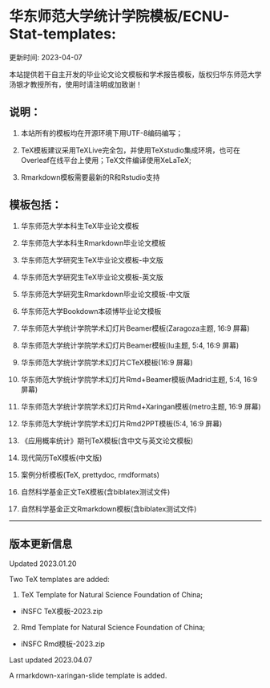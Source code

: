 # 华东师范大学统计学院模板/ECNU-Stat-templates: 

更新时间: 2023-04-07

本站提供若干自主开发的毕业论文论文模板和学术报告模板，版权归华东师范大学汤银才教授所有，使用时请注明或加致谢！

## 说明：

1. 本站所有的模板均在开源环境下用UTF-8编码编写；

1. TeX模板建议采用TeXLive完全包，并使用TeXstudio集成环境，也可在Overleaf在线平台上使用；TeX文件编译使用XeLaTeX;

1. Rmarkdown模板需要最新的R和Rstudio支持

## 模板包括：

1. 华东师范大学本科生TeX毕业论文模板

1. 华东师范大学本科生Rmarkdown毕业论文模板

1. 华东师范大学研究生TeX毕业论文模板-中文版

1. 华东师范大学研究生TeX毕业论文模板-英文版

1. 华东师范大学研究生Rmarkdown毕业论文模板-中文版

1. 华东师范大学Bookdown本硕博毕业论文模板

1. 华东师范大学统计学院学术幻灯片Beamer模板(Zaragoza主题, 16:9 屏幕)

1. 华东师范大学统计学院学术幻灯片Beamer模板(lu主题, 5:4, 16:9 屏幕)

1. 华东师范大学统计学院学术幻灯片CTeX模板(16:9 屏幕)

1. 华东师范大学统计学院学术幻灯片Rmd+Beamer模板(Madrid主题, 5:4, 16:9 屏幕)

1. 华东师范大学统计学院学术幻灯片Rmd+Xaringan模板(metro主题, 16:9 屏幕)

1. 华东师范大学统计学院学术幻灯片Rmd2PPT模板(5:4, 16:9 屏幕)

1. 《应用概率统计》期刊TeX模板(含中文与英文论文模板)

1. 现代简历TeX模板(中文版)

1. 案例分析模板(TeX, prettydoc, rmdformats)

1. 自然科学基金正文TeX模板(含biblatex测试文件)

1. 自然科学基金正文Rmarkdown模板(含biblatex测试文件)



----
## 版本更新信息

Updated 2023.01.20

Two TeX templates are added:

1. TeX Template for Natural Science Foundation of China;

- iNSFC TeX模板-2023.zip
 
2. Rmd Template for Natural Science Foundation of China;

- iNSFC Rmd模板-2023.zip


Last updated 2023.04.07

A rmarkdown-xaringan-slide template is added.

